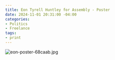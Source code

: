 ```yaml
---
title: Eon Tyrell Huntley for Assembly - Poster
date: 2024-11-01 20:31:00 -04:00
categories:
- Politics
- Freelance
tags:
- print
---
```


![eon-poster-68caab.jpg](/uploads/eon-poster-68caab.jpg)